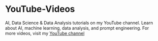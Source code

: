 # YouTube-Videos
AI, Data Science &amp; Data Analysis tutorials on my YouTube channel. Learn about AI, machine learning, data analysis, and prompt engineering.   For more videos, visit my [YouTube channel](https://www.youtube.com/watch?v=l5GNllqtE6I&amp;list=PLC6UZnripyEzjZkWXOOzjFIquTqoqjVH1&amp;index=8)
